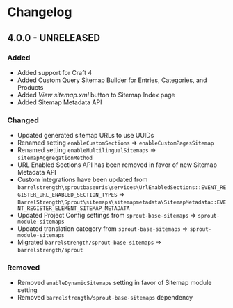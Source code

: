 # Changelog

## 4.0.0 - UNRELEASED

### Added

- Added support for Craft 4
- Added Custom Query Sitemap Builder for Entries, Categories, and Products
- Added _View sitemap.xml_ button to Sitemap Index page
- Added Sitemap Metadata API

### Changed

- Updated generated sitemap URLs to use UUIDs
- Renamed setting `enableCustomSections` => `enableCustomPagesSitemap`
- Renamed setting `enableMultilingualSitemaps` => `sitemapAggregationMethod`
- URL Enabled Sections API has been removed in favor of new Sitemap Metadata API
- Custom integrations have been updated from `barrelstrength\sproutbaseuris\services\UrlEnabledSections::EVENT_REGISTER_URL_ENABLED_SECTION_TYPES` => `BarrelStrength\Sprout\sitemaps\sitemapmetadata\SitemapMetadata::EVENT_REGISTER_ELEMENT_SITEMAP_METADATA`
- Updated Project Config settings from `sprout-base-sitemaps` => `sprout-module-sitemaps`
- Updated translation category from `sprout-base-sitemaps` => `sprout-module-sitemaps`
- Migrated `barrelstrength/sprout-base-sitemaps` => `barrelstrength/sprout`

### Removed

- Removed `enableDynamicSitemaps` setting in favor of Sitemap module setting
- Removed `barrelstrength/sprout-base-sitemaps` dependency



